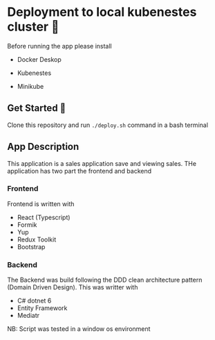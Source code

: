 
# Deployment to local kubenestes cluster 📝  
Before running the app please install 
- Docker Deskop 
* Kubenestes
- Minikube

## Get Started 🚀  
Clone this repository and run `./deploy.sh` command in a bash terminal


## App Description 
This application is a sales application save and viewing sales. THe application has two part the frontend and backend

### Frontend
Frontend is written with
- React (Typescript)
- Formik
- Yup
- Redux Toolkit
- Bootstrap
    
### Backend
The Backend was build following the DDD clean architecture pattern (Domain Driven Design). This was writter with 
- C# dotnet 6
- Entity Framework
- Mediatr

NB: Script was tested in a window os environment
